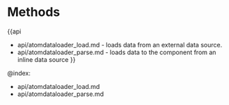 Methods
=======

{{api
- api/atomdataloader_load.md - loads data from an external data source.
- api/atomdataloader_parse.md - loads data to the component from an inline data source
}}

@index:
- api/atomdataloader_load.md
- api/atomdataloader_parse.md


